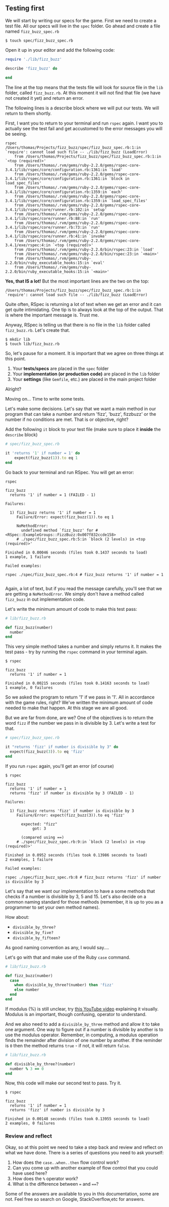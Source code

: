 ## Testing first

We will start by writing our specs for the game. First we need to create a test file. All our specs will live in the `spec` folder. Go ahead and create a file named `fizz_buzz_spec.rb`

```shell
$ touch spec/fizz_buzz_spec.rb
```

Open it up in your editor and add the following code:

```ruby
require './lib/fizz_buzz'

describe 'fizz_buzz' do
  
end
```
The line at the top means that the tests file will look for source file in the `lib` folder, called `fizz_buzz.rb`. At this moment it will not find that file (we have not created it yet) and return an error.

The following lines is a describe block where we will put our tests. We will return to them shortly. 

First, I want you to return to your terminal and run `rspec` again. I want you to actually see the test fail and get accustomed to the error messages you will be seeing.

```shell
rspec
/Users/thomas/Projects/fizz_buzz/spec/fizz_buzz_spec.rb:1:in `require': cannot load such file -- ./lib/fizz_buzz (LoadError)
	from /Users/thomas/Projects/fizz_buzz/spec/fizz_buzz_spec.rb:1:in `<top (required)>'
	from /Users/thomas/.rvm/gems/ruby-2.2.0/gems/rspec-core-3.4.1/lib/rspec/core/configuration.rb:1361:in `load'
	from /Users/thomas/.rvm/gems/ruby-2.2.0/gems/rspec-core-3.4.1/lib/rspec/core/configuration.rb:1361:in `block in load_spec_files'
	from /Users/thomas/.rvm/gems/ruby-2.2.0/gems/rspec-core-3.4.1/lib/rspec/core/configuration.rb:1359:in `each'
	from /Users/thomas/.rvm/gems/ruby-2.2.0/gems/rspec-core-3.4.1/lib/rspec/core/configuration.rb:1359:in `load_spec_files'
	from /Users/thomas/.rvm/gems/ruby-2.2.0/gems/rspec-core-3.4.1/lib/rspec/core/runner.rb:102:in `setup'
	from /Users/thomas/.rvm/gems/ruby-2.2.0/gems/rspec-core-3.4.1/lib/rspec/core/runner.rb:88:in `run'
	from /Users/thomas/.rvm/gems/ruby-2.2.0/gems/rspec-core-3.4.1/lib/rspec/core/runner.rb:73:in `run'
	from /Users/thomas/.rvm/gems/ruby-2.2.0/gems/rspec-core-3.4.1/lib/rspec/core/runner.rb:41:in `invoke'
	from /Users/thomas/.rvm/gems/ruby-2.2.0/gems/rspec-core-3.4.1/exe/rspec:4:in `<top (required)>'
	from /Users/thomas/.rvm/gems/ruby-2.2.0/bin/rspec:23:in `load'
	from /Users/thomas/.rvm/gems/ruby-2.2.0/bin/rspec:23:in `<main>'
	from /Users/thomas/.rvm/gems/ruby-2.2.0/bin/ruby_executable_hooks:15:in `eval'
	from /Users/thomas/.rvm/gems/ruby-2.2.0/bin/ruby_executable_hooks:15:in `<main>'
```

**Yes, that IS a lot!** But the most important lines are the two on the top:
```text
/Users/thomas/Projects/fizz_buzz/spec/fizz_buzz_spec.rb:1:in `require': cannot load such file -- ./lib/fizz_buzz (LoadError)
```

Quite often, RSpec is returning a lot of text when we get an error and it can get quite intimidating. One tip is to always look at the top of the output. That is where the important message is. Trust me.

Anyway, RSpec is telling us that there is no file in the `lib` folder called `fizz_buzz.rb`. Let's create that.

```shell
$ mkdir lib
$ touch lib/fizz_buzz.rb
```

So, let's pause for a moment. It is important that we agree on three things at this point. 
1. Your **tests/specs** are placed in the `spec` folder
2. Your **implementation (or production code)** are placed in the `lib` folder
3. Your **settings** (like `Gemfile`, etc.) are placed in the main project folder

Alright?

Moving on... Time to write some tests. 

Let's make some decisions. Let's say that we want a main method in our program that can take a number and return 'fizz', 'buzz', fizzbuzz' or the number if no conditions are met. That is or objective, right?

Add the following `it` block to your test file (make sure to place it **inside** the `describe` block)

```ruby
# spec/fizz_buzz_spec.rb

it 'returns '1' if number = 1' do
    expect(fizz_buzz(1)).to eq 1 
end
```

Go back to your terminal and run RSpec. You will get an error:

```shell
rspec

fizz_buzz
  returns '1' if number = 1 (FAILED - 1)

Failures:

  1) fizz_buzz returns '1' if number = 1
     Failure/Error: expect(fizz_buzz(1)).to eq 1
     
     NoMethodError:
       undefined method `fizz_buzz' for #<RSpec::ExampleGroups::FizzBuzz:0x007f832ccde158>
     # ./spec/fizz_buzz_spec.rb:5:in `block (2 levels) in <top (required)>'

Finished in 0.00046 seconds (files took 0.1437 seconds to load)
1 example, 1 failure

Failed examples:

rspec ./spec/fizz_buzz_spec.rb:4 # fizz_buzz returns '1' if number = 1


```
Again, a lot of text, but if you read the message carefully, you'll see that we are getting a `NoMethodError`. We simply don't have a method called `fizz_buzz` in out implementation code.

Let's write the minimum amount of code to make this test pass:

```ruby
# lib/fizz_buzz.rb

def fizz_buzz(number)
  number
end
```

This very simple method takes a number and simply returns it. It makes the test pass - try by running the `rspec` command in your terminal again.

```shell
$ rspec

fizz_buzz
  returns '1' if number = 1

Finished in 0.00215 seconds (files took 0.14163 seconds to load)
1 example, 0 failures
```

So we asked the program to return '1' if we pass in '1'. All in accordance with the game rules, right? We've written the minimum amount of code needed to make that happen. At this stage we are all good.

But we are far from done, are we? One of the objectives is to return the word `fizz` if the number we pass in is divisible by 3. Let's write a test for that.

```ruby
# spec/fizz_buzz_spec.rb

it "returns 'fizz' if number is divisible by 3" do
  expect(fizz_buzz(3)).to eq 'fizz'
end
```

If you run `rspec` again, you'll get an error (of course)

```shell
$ rspec

fizz_buzz
  returns '1' if number = 1
  returns 'fizz' if number is divisible by 3 (FAILED - 1)

Failures:

  1) fizz_buzz returns 'fizz' if number is divisible by 3
     Failure/Error: expect(fizz_buzz(3)).to eq 'fizz'
     
       expected: "fizz"
            got: 3
     
       (compared using ==)
     # ./spec/fizz_buzz_spec.rb:9:in `block (2 levels) in <top (required)>'

Finished in 0.0952 seconds (files took 0.13986 seconds to load)
2 examples, 1 failure

Failed examples:

rspec ./spec/fizz_buzz_spec.rb:8 # fizz_buzz returns 'fizz' if number is divisible by 3
```

Let's say that we want our implementation to have a some methods that checks if a number is divisible by 3, 5 and 15. Let's also decide on a common naming standard for those methods (remember, it is up to you as a programmer to set your own method names). 

How about:
* `divisible_by_three?`
* `divisible_by_five?`
* `divisible_by_fifteen?`

As good naming convention as any, I would say....

Let's go with that and make use of the Ruby `case` command.
```ruby
# lib/fizz_buzz.rb

def fizz_buzz(number)
  case
    when divisible_by_three?(number) then 'fizz'
    else number
  end
end
```
If modulus (%) is still unclear, try [this YouTube video](https://www.youtube.com/watch?v=b5cb_nfDyyM) explaining it visually. Modulus is an important, though confusing, operator to understand.

And we also need to add a `divisible_by_three` method and allow it to take one argument. One way to figure out if a number is divisible by another is to use the modulus operator. Remember, in computing, a modulus operation finds the remainder after division of one number by another. If the reminder is `0` then the method returns `true` - if not, it will return `false`.

```ruby
# lib/fizz_buzz.rb

def divisible_by_three?(number)
  number % 3 == 0
end

```
Now, this code will make our second test to pass. Try it.

```shell
$ rspec

fizz_buzz
  returns '1' if number = 1
  returns 'fizz' if number is divisible by 3

Finished in 0.00148 seconds (files took 0.13955 seconds to load)
2 examples, 0 failures
```
### Review and reflect
Okay, so at this point we need to take a step back and review and reflect on what we have done. There is a series of questions you need to ask yourself:
1. How does the `case..when..then` flow control work?
2. Can you come up with another example of flow control that you could have used here?
3. How does the `%` operator work?
4. What is the difference between `=` and `==`?

Some of the answers are available to you in this documentation, some are not. Feel free so search on Google, StackOverflow,etc for answers.  






